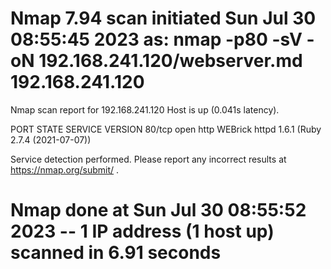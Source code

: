 # Nmap 7.94 scan initiated Sun Jul 30 08:55:45 2023 as: nmap -p80 -sV -oN 192.168.241.120/webserver.md 192.168.241.120
Nmap scan report for 192.168.241.120
Host is up (0.041s latency).

PORT   STATE SERVICE VERSION
80/tcp open  http    WEBrick httpd 1.6.1 (Ruby 2.7.4 (2021-07-07))

Service detection performed. Please report any incorrect results at https://nmap.org/submit/ .
# Nmap done at Sun Jul 30 08:55:52 2023 -- 1 IP address (1 host up) scanned in 6.91 seconds
